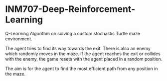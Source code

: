 # INM707-Deep-Reinforcement-Learning

Q-Learning Algorithm on solving a custom stochastic Turtle maze environment.

The agent tries to find its way towards the exit. There is also an enemy which randomly moves in the maze. If the agent reaches the exit or collides with the enemy, the game resets with the agent placed in a random position.

The aim is for the agent to find the most efficient path from any position in the maze.
